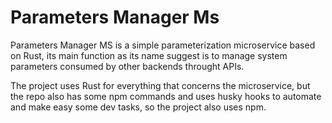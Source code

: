# Parameters Manager Ms

Parameters Manager MS is a simple parameterization microservice based on Rust, its main function as its name suggest is to manage system parameters consumed by other backends throught APIs.

The project uses Rust for everything that concerns the microservice, but the repo also has some npm commands and uses husky hooks to automate and make easy some dev tasks, so the project also uses npm.

<br/>
